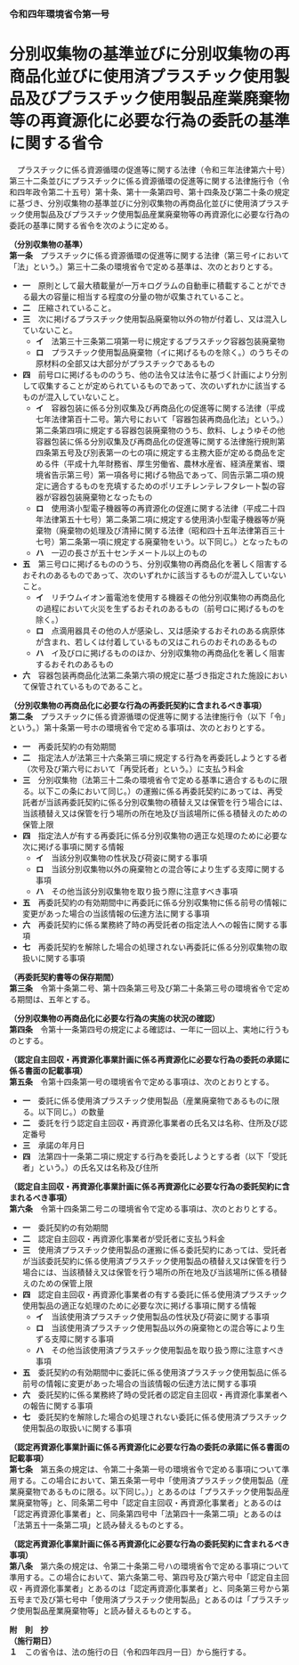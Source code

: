 ### 令和四年環境省令第一号  
# 分別収集物の基準並びに分別収集物の再商品化並びに使用済プラスチック使用製品及びプラスチック使用製品産業廃棄物等の再資源化に必要な行為の委託の基準に関する省令  
　プラスチックに係る資源循環の促進等に関する法律（令和三年法律第六十号）第三十二条並びにプラスチックに係る資源循環の促進等に関する法律施行令（令和四年政令第二十五号）第十条、第十一条第四号、第十四条及び第二十条の規定に基づき、分別収集物の基準並びに分別収集物の再商品化並びに使用済プラスチック使用製品及びプラスチック使用製品産業廃棄物等の再資源化に必要な行為の委託の基準に関する省令を次のように定める。  
  
**（分別収集物の基準）**  
**第一条**　プラスチックに係る資源循環の促進等に関する法律（第三号イにおいて「法」という。）第三十二条の環境省令で定める基準は、次のとおりとする。  
* **一**　原則として最大積載量が一万キログラムの自動車に積載することができる最大の容量に相当する程度の分量の物が収集されていること。  
* **二**　圧縮されていること。  
* **三**　次に掲げるプラスチック使用製品廃棄物以外の物が付着し、又は混入していないこと。  
	* **イ**　法第三十三条第二項第一号に規定するプラスチック容器包装廃棄物  
	* **ロ**　プラスチック使用製品廃棄物（イに掲げるものを除く。）のうちその原材料の全部又は大部分がプラスチックであるもの  
* **四**　前号ロに掲げるもののうち、他の法令又は法令に基づく計画により分別して収集することが定められているものであって、次のいずれかに該当するものが混入していないこと。  
	* **イ**　容器包装に係る分別収集及び再商品化の促進等に関する法律（平成七年法律第百十二号。第六号において「容器包装再商品化法」という。）第二条第四項に規定する容器包装廃棄物のうち、飲料、しょうゆその他容器包装に係る分別収集及び再商品化の促進等に関する法律施行規則第四条第五号及び別表第一の七の項に規定する主務大臣が定める商品を定める件（平成十九年財務省、厚生労働省、農林水産省、経済産業省、環境省告示第三号）第一項各号に掲げる物品であって、同告示第二項の規定に適合するものを充填するためのポリエチレンテレフタレート製の容器が容器包装廃棄物となったもの  
	* **ロ**　使用済小型電子機器等の再資源化の促進に関する法律（平成二十四年法律第五十七号）第二条第二項に規定する使用済小型電子機器等が廃棄物（廃棄物の処理及び清掃に関する法律（昭和四十五年法律第百三十七号）第二条第一項に規定する廃棄物をいう。以下同じ。）となったもの  
	* **ハ**　一辺の長さが五十センチメートル以上のもの  
* **五**　第三号ロに掲げるもののうち、分別収集物の再商品化を著しく阻害するおそれのあるものであって、次のいずれかに該当するものが混入していないこと。  
	* **イ**　リチウムイオン蓄電池を使用する機器その他分別収集物の再商品化の過程において火災を生ずるおそれのあるもの（前号ロに掲げるものを除く。）  
	* **ロ**　点滴用器具その他の人が感染し、又は感染するおそれのある病原体が含まれ、若しくは付着しているもの又はこれらのおそれのあるもの  
	* **ハ**　イ及びロに掲げるもののほか、分別収集物の再商品化を著しく阻害するおそれのあるもの  
* **六**　容器包装再商品化法第二条第六項の規定に基づき指定された施設において保管されているものであること。  
  
**（分別収集物の再商品化に必要な行為の再委託契約に含まれるべき事項）**  
**第二条**　プラスチックに係る資源循環の促進等に関する法律施行令（以下「令」という。）第十条第一号ホの環境省令で定める事項は、次のとおりとする。  
* **一**　再委託契約の有効期間  
* **二**　指定法人が法第三十六条第三項に規定する行為を再委託しようとする者（次号及び第六号において「再受託者」という。）に支払う料金  
* **三**　分別収集物（法第三十二条の環境省令で定める基準に適合するものに限る。以下この条において同じ。）の運搬に係る再委託契約にあっては、再受託者が当該再委託契約に係る分別収集物の積替え又は保管を行う場合には、当該積替え又は保管を行う場所の所在地及び当該場所に係る積替えのための保管上限  
* **四**　指定法人が有する再委託に係る分別収集物の適正な処理のために必要な次に掲げる事項に関する情報  
	* **イ**　当該分別収集物の性状及び荷姿に関する事項  
	* **ロ**　当該分別収集物以外の廃棄物との混合等により生ずる支障に関する事項  
	* **ハ**　その他当該分別収集物を取り扱う際に注意すべき事項  
* **五**　再委託契約の有効期間中に再委託に係る分別収集物に係る前号の情報に変更があった場合の当該情報の伝達方法に関する事項  
* **六**　再委託契約に係る業務終了時の再受託者の指定法人への報告に関する事項  
* **七**　再委託契約を解除した場合の処理されない再委託に係る分別収集物の取扱いに関する事項  
  
**（再委託契約書等の保存期間）**  
**第三条**　令第十条第二号、第十四条第三号及び第二十条第三号の環境省令で定める期間は、五年とする。  
  
**（分別収集物の再商品化に必要な行為の実施の状況の確認）**  
**第四条**　令第十一条第四号の規定による確認は、一年に一回以上、実地に行うものとする。  
  
**（認定自主回収・再資源化事業計画に係る再資源化に必要な行為の委託の承諾に係る書面の記載事項）**  
**第五条**　令第十四条第一号の環境省令で定める事項は、次のとおりとする。  
* **一**　委託に係る使用済プラスチック使用製品（産業廃棄物であるものに限る。以下同じ。）の数量  
* **二**　委託を行う認定自主回収・再資源化事業者の氏名又は名称、住所及び認定番号  
* **三**　承諾の年月日  
* **四**　法第四十一条第二項に規定する行為を委託しようとする者（以下「受託者」という。）の氏名又は名称及び住所  
  
**（認定自主回収・再資源化事業計画に係る再資源化に必要な行為の委託契約に含まれるべき事項）**  
**第六条**　令第十四条第二号ニの環境省令で定める事項は、次のとおりとする。  
* **一**　委託契約の有効期間  
* **二**　認定自主回収・再資源化事業者が受託者に支払う料金  
* **三**　使用済プラスチック使用製品の運搬に係る委託契約にあっては、受託者が当該委託契約に係る使用済プラスチック使用製品の積替え又は保管を行う場合には、当該積替え又は保管を行う場所の所在地及び当該場所に係る積替えのための保管上限  
* **四**　認定自主回収・再資源化事業者の有する委託に係る使用済プラスチック使用製品の適正な処理のために必要な次に掲げる事項に関する情報  
	* **イ**　当該使用済プラスチック使用製品の性状及び荷姿に関する事項  
	* **ロ**　当該使用済プラスチック使用製品以外の廃棄物との混合等により生ずる支障に関する事項  
	* **ハ**　その他当該使用済プラスチック使用製品を取り扱う際に注意すべき事項  
* **五**　委託契約の有効期間中に委託に係る使用済プラスチック使用製品に係る前号の情報に変更があった場合の当該情報の伝達方法に関する事項  
* **六**　委託契約に係る業務終了時の受託者の認定自主回収・再資源化事業者への報告に関する事項  
* **七**　委託契約を解除した場合の処理されない委託に係る使用済プラスチック使用製品の取扱いに関する事項  
  
**（認定再資源化事業計画に係る再資源化に必要な行為の委託の承諾に係る書面の記載事項）**  
**第七条**　第五条の規定は、令第二十条第一号の環境省令で定める事項について準用する。この場合において、第五条第一号中「使用済プラスチック使用製品（産業廃棄物であるものに限る。以下同じ。）」とあるのは「プラスチック使用製品産業廃棄物等」と、同条第二号中「認定自主回収・再資源化事業者」とあるのは「認定再資源化事業者」と、同条第四号中「法第四十一条第二項」とあるのは「法第五十一条第二項」と読み替えるものとする。  
  
**（認定再資源化事業計画に係る再資源化に必要な行為の委託契約に含まれるべき事項）**  
**第八条**　第六条の規定は、令第二十条第二号ハの環境省令で定める事項について準用する。この場合において、第六条第二号、第四号及び第六号中「認定自主回収・再資源化事業者」とあるのは「認定再資源化事業者」と、同条第三号から第五号まで及び第七号中「使用済プラスチック使用製品」とあるのは「プラスチック使用製品産業廃棄物等」と読み替えるものとする。  
  
**附　則　抄**  
**（施行期日）**  
**１**　この省令は、法の施行の日（令和四年四月一日）から施行する。  
  
